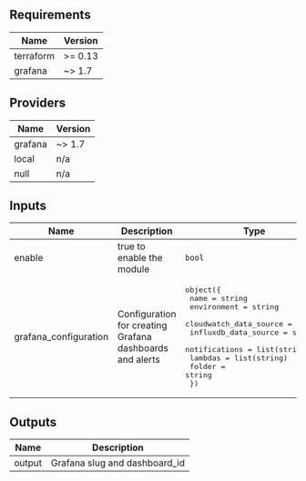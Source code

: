 ## Requirements

| Name | Version |
|------|---------|
| terraform | >= 0.13 |
| grafana | ~> 1.7 |

## Providers

| Name | Version |
|------|---------|
| grafana | ~> 1.7 |
| local | n/a |
| null | n/a |

## Inputs

| Name | Description | Type | Default | Required |
|------|-------------|------|---------|:--------:|
| enable | true to enable the module | `bool` | `false` | no |
| grafana\_configuration | Configuration for creating Grafana dashboards and alerts | <pre>object({<br>    name                   = string<br>    environment            = string<br>    cloudwatch_data_source = string<br>    influxdb_data_source   = string<br>    notifications          = list(string)<br>    lambdas                = list(string)<br>    folder                 = string<br>  })</pre> | n/a | yes |

## Outputs

| Name | Description |
|------|-------------|
| output | Grafana slug and dashboard\_id |
